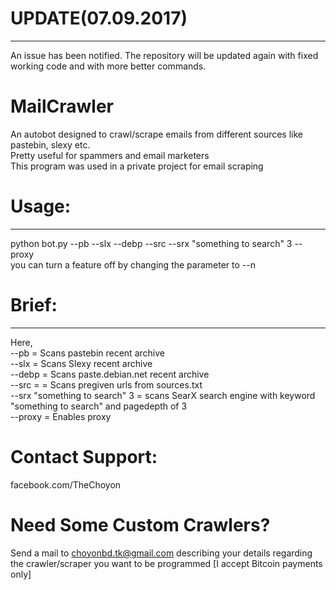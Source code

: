 # UPDATE(07.09.2017)
---------
An issue has been notified. The repository will be updated again with fixed working code and with more better commands.
# MailCrawler
An autobot designed to crawl/scrape emails from different sources like pastebin, slexy etc.<br>
Pretty useful for spammers and email marketers<br>
This program was used in a private project for email scraping<br>
# Usage:
--------
python bot.py --pb --slx --debp --src --srx "something to search" 3 --proxy<br>
you can turn a feature off by changing the parameter to --n<br>
# Brief:
--------
Here,<br>
--pb = Scans pastebin recent archive<br>
--slx = Scans Slexy recent archive<br>
--debp = Scans paste.debian.net recent archive<br>
--src = = Scans pregiven urls from sources.txt<br>
--srx "something to search" 3 = scans SearX search engine with keyword "something to search" and pagedepth of 3<br>
--proxy = Enables proxy<br>
# Contact Support:
facebook.com/TheChoyon
# Need Some Custom Crawlers?
Send a mail to choyonbd.tk@gmail.com describing your details regarding the crawler/scraper you want to be programmed [I accept Bitcoin payments only]
